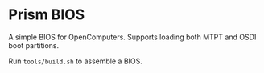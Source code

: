 # Prism BIOS

A simple BIOS for OpenComputers.  Supports loading both MTPT and OSDI boot partitions.

Run `tools/build.sh` to assemble a BIOS.
